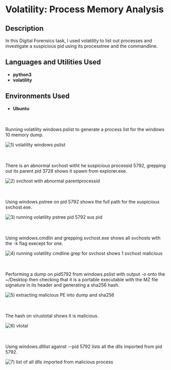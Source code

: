 # Volatility: Process Memory Analysis

<h2>Description</h2>
In this Digital Forensics task, I used volatility to list out processes and investigate a suspicious pid using its processtree and the commandline. 

<h2>Languages and Utilities Used</h2>

- <b>python3</b>
- <b>volatility</b>

<h2>Environments Used </h2>

- <b>Ubuntu</b> 

<br />
<br />
Running volatility windows.pslist to generate a process list for the windows 10 memory dump. 

![1) volatility windows pslist](https://github.com/user-attachments/assets/b2e78e83-e658-4f7d-ad3c-dd3ffa076b9f)

<br />
<br />
There is an abnormal svchost witht he suspicious processid 5792, grepping out its parent pid 3728 shows it spawn from explorer.exe. 

![2) svchost with abnormal parentprocessid ](https://github.com/user-attachments/assets/23d75dad-4e30-4da1-bf9d-7e2bdc369420)

<br />
<br />  
Using windows.pstree on pid 5792 shows the full path for the suspicious svchost.exe. 

![3) running volatility pstree pid 5792 sus pid](https://github.com/user-attachments/assets/eed5a93e-37bc-4cff-9b29-e255927289e5)

<br />
<br />
Using windows.cmdlin and grepping svchost.exe shows all svchosts with the -k flag execept for one. 

![4) running volatility cmdline grep for svchost shows 1 svchost malicious](https://github.com/user-attachments/assets/f04a2e4e-3c2d-4264-8bf0-80bb5610d058)

<br />
<br />
Performing a dump on pid5792 from windows.pslist with output -o onto the ~/Desktop then checking that it is a portable executable with the MZ file signature in its header and generating a sha256 hash. 

![5) extracting malicious PE into dump and sha256](https://github.com/user-attachments/assets/94c712a1-170b-443a-9517-533f6a161e08)

<br />
<br />  
The hash on virustotal shows it is malicious. 

![6) vtotal](https://github.com/user-attachments/assets/ac6247e6-6a18-4cd5-aa15-5fc665feba80)

<br />
<br />
Using windows.dlllist against --pid 5792 lists all the dlls imported from pid 5792.

![7) list of all dlls imported from malicious process](https://github.com/user-attachments/assets/7cfd98fb-c092-4e70-806d-c052be8e5194)

<br />
<br />
